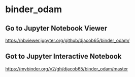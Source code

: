 # binder_odam

## Go to Jupyter Notebook Viewer

https://nbviewer.jupyter.org/github/djacob65/binder_odam/

## Got to Jupyter Interactive Notebook  

https://mybinder.org/v2/gh/djacob65/binder_odam/master

